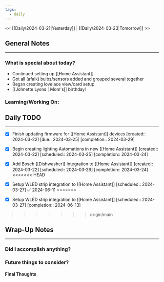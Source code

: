 ```yaml
---
tags:
  - daily
---
```

<< [[Daily/2024-03-21|Yesterday]] |  [[Daily/2024-03-23|Tomorrow]] >>

## General Notes
---
### What is special about today?
- Continued setting up [[Home Assistant]].  
- Got all (afaik) bulbs/sensors added and grouped several together
- Began creating lovelace view/card setup.
- [[Johnette Lyons | Mom's]] birthday!

### Learning/Working On:



## Daily TODO
---
- [x] Finish updating firmware for [[Home Assistant]] devices  [created:: 2024-03-22]  [due:: 2024-03-25]  [completion:: 2024-03-29]
- [x] Begin creating lighting Automations in new [[Home Assistant]]  [created:: 2024-03-22]  [scheduled:: 2024-03-25]  [completion:: 2024-03-24]

- [x] Add Bosch [[Dishwasher]] Integration to [[Home Assistant]]  [created:: 2024-03-22]  [scheduled:: 2024-03-26]  [completion:: 2024-03-24]
<<<<<<< HEAD
- [x] Setup WLED strip integration to [[Home Assistant]]  [scheduled:: 2024-03-27] ✅ 2024-06-11
=======
- [x] Setup WLED strip integration to [[Home Assistant]]  [scheduled:: 2024-03-27]  [completion:: 2024-06-13]
>>>>>>> origin/main


## Wrap-Up Notes
---
### Did I accomplish anything?
### Future things to consider?
#### Final Thoughts

